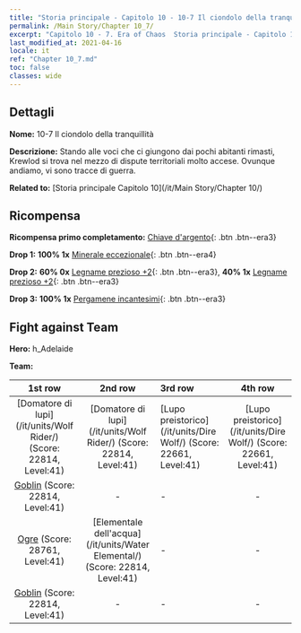 ```yaml
---
title: "Storia principale - Capitolo 10 - 10-7 Il ciondolo della tranquillità"
permalink: /Main Story/Chapter 10_7/
excerpt: "Capitolo 10 - 7. Era of Chaos  Storia principale - Capitolo 10_7. 10-7 Il ciondolo della tranquillità"
last_modified_at: 2021-04-16
locale: it
ref: "Chapter 10_7.md"
toc: false
classes: wide
---
```


## Dettagli

 **Nome:** 10-7 Il ciondolo della tranquillità

 **Descrizione:** Stando alle voci che ci giungono dai pochi abitanti rimasti, Krewlod si trova nel mezzo di dispute territoriali molto accese. Ovunque andiamo, vi sono tracce di guerra.

 **Related to:** [Storia principale Capitolo 10](/it/Main Story/Chapter 10/)

## Ricompensa

 **Ricompensa primo completamento:** [Chiave d'argento](/it/Items/con_693/){: .btn .btn--era3}

 **Drop 1:** **100% 1x** [Minerale eccezionale](/it/Items/mat_33/){: .btn .btn--era4}

 **Drop 2:** **60% 0x** [Legname prezioso +2](/it/Items/mat_27/){: .btn .btn--era3}, **40% 1x** [Legname prezioso +2](/it/Items/mat_27/){: .btn .btn--era3}

 **Drop 3:** **100% 1x** [Pergamene incantesimi](/it/Items/con_694/){: .btn .btn--era3}


## Fight against Team
 **Hero:** h_Adelaide

 **Team:**


  | 1st row | 2nd row | 3rd row | 4th row |
  |:----:|:----:|:----|:----:|
  | [Domatore di lupi](/it/units/Wolf Rider/) (Score: 22814, Level:41)  | [Domatore di lupi](/it/units/Wolf Rider/) (Score: 22814, Level:41)  | [Lupo preistorico](/it/units/Dire Wolf/) (Score: 22661, Level:41)  | [Lupo preistorico](/it/units/Dire Wolf/) (Score: 22661, Level:41)  |
  | [Goblin](/it/units/Goblin/) (Score: 22814, Level:41)  | - | - | - |
  | [Ogre](/it/units/Ogre/) (Score: 28761, Level:41)  | [Elementale dell'acqua](/it/units/Water Elemental/) (Score: 22814, Level:41)  | - | - |
  | [Goblin](/it/units/Goblin/) (Score: 22814, Level:41)  | - | - | - |


